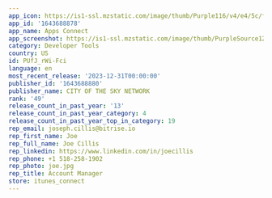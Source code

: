 ```yaml
---
app_icon: https://is1-ssl.mzstatic.com/image/thumb/Purple116/v4/e4/5c/fe/e45cfefe-8b68-95a0-9f2c-a649dfb73b3d/AppIcon-0-0-1x_U007emarketing-0-7-0-85-220.png/1024x1024bb.png
app_id: '1643688878'
app_name: Apps Connect
app_screenshot: https://is1-ssl.mzstatic.com/image/thumb/PurpleSource126/v4/d2/1d/91/d21d91b8-b685-803f-35ce-4c2c1e3733e3/a2fd22ad-bdbd-45e2-8fd7-df3dafbd9ac8_1.png/1242x2688bb.png
category: Developer Tools
country: US
id: PUfJ_rWi-Fci
language: en
most_recent_release: '2023-12-31T00:00:00'
publisher_id: '1643688880'
publisher_name: CITY OF THE SKY NETWORK
rank: '49'
release_count_in_past_year: '13'
release_count_in_past_year_category: 4
release_count_in_past_year_top_in_category: 19
rep_email: joseph.cillis@bitrise.io
rep_first_name: Joe
rep_full_name: Joe Cillis
rep_linkedin: https://www.linkedin.com/in/joecillis
rep_phone: +1 518-258-1902
rep_photo: joe.jpg
rep_title: Account Manager
store: itunes_connect
---
```

